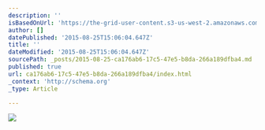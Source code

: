 ```yaml
---
description: ''
isBasedOnUrl: 'https://the-grid-user-content.s3-us-west-2.amazonaws.com/23929067-f753-4c30-973b-084ff1d16d9e.jpg'
author: []
datePublished: '2015-08-25T15:06:04.647Z'
title: ''
dateModified: '2015-08-25T15:06:04.647Z'
sourcePath: _posts/2015-08-25-ca176ab6-17c5-47e5-b8da-266a189dfba4.md
published: true
url: ca176ab6-17c5-47e5-b8da-266a189dfba4/index.html
_context: 'http://schema.org'
_type: Article

---
```

![](https://the-grid-user-content.s3-us-west-2.amazonaws.com/23929067-f753-4c30-973b-084ff1d16d9e.jpg)
